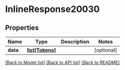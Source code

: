 # InlineResponse20030

## Properties
Name | Type | Description | Notes
------------ | ------------- | ------------- | -------------
**data** | [**list[Tokens]**](Tokens.md) |  | [optional] 

[[Back to Model list]](../README.md#documentation-for-models) [[Back to API list]](../README.md#documentation-for-api-endpoints) [[Back to README]](../README.md)

